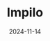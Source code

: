 ---  
layout: startup_page  
title: "Impilo"  
id: "impilo.health"  
permalink: "/impiloimpilo.health11142024/"  
website: "http://www.impilo.health/"  
funding_round: "Series A"  
funding_amount: "$11.5M"  
investors: "Construct Capital, GC 1 Capital, One Way Ventures, 2048 Ventures, influential strategic angels"  
about: "Impilo is a digital health platform that uses technology to improve healthcare access from anywhere. It offers a white-labeled solution combining 4PL logistics, patient support, and data connectivity to deliver care at home, including connected devices, diagnostics, and medical supplies."  
markets: "Healthtech, Digital Health"  
hq: "Philadelphia, Pennsylvania, United States"  
founded_year: "2020"  
linkedin: "https://www.linkedin.com/company/impilo/"  
twitter: "https://twitter.com/impiloplatform"  
instagram: ""  
facebook: ""  
crunchbase: "https://www.crunchbase.com/organization/impilo"  
pitchbook: "https://pitchbook.com/profiles/company/469522-18"  

date_display: "14-Nov-2024"  
date: "2024-11-14"

# SEO Optimization  
meta_title: "Impilo - Series A Funding ($11.5M)"  
meta_description: "Impilo, Impilo is a digital health platform that uses technology to improve healthcare access from anywhere. It offers a white-labeled solution combining 4PL ..."  
meta_keywords: "Impilo, Healthtech, Digital Health, Series A funding"  
canonical_url: "https://startup.projectstartups.com/impiloimpilo.health11142024/"  
---